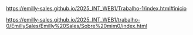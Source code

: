 https://emilly-sales.github.io/2025_INT_WEB1/Trabalho-1/index.html#inicio

https://emilly-sales.github.io/2025_INT_WEB1/trabalho-0/EmillySales/Emilly%20Sales/Sobre%20mim0/index.html
